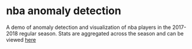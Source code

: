 # nba anomaly detection

A demo of anomaly detection and visualization of nba players in the
2017-2018 regular season. Stats are aggregated across the season and
can be viewed [here](https://stats.nba.com/players/traditional/?sort=PTS&dir=-1&Season=2017-18&SeasonType=Regular%20Season) 
